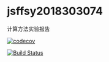 # jsffsy2018303074
 计算方法实验报告
 
 [![codecov](https://codecov.io/gh/rc209972344/jsffsy2018303074/branch/master/graph/badge.svg)](https://codecov.io/gh/rc209972344/jsffsy2018303074)
 
 
 [![Build Status](https://travis-ci.com/rc209972344/jsffsy2018303074.svg?branch=master)](https://travis-ci.com/rc209972344/jsffsy2018303074)
